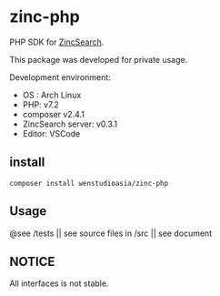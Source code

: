 # zinc-php

PHP SDK for [ZincSearch](https://docs.zincsearch.com/).

This package was developed for private usage.

Development environment:

- OS : Arch Linux
- PHP: v7.2
- composer v2.4.1
- ZincSearch server: v0.3.1
- Editor: VSCode

## install

```shell
composer install wenstudioasia/zinc-php
```

## Usage

@see /tests || see source files in /src || see document

## NOTICE

All interfaces is not stable.
